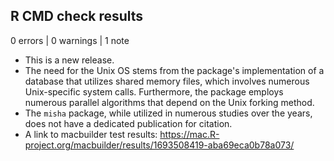 ## R CMD check results

0 errors | 0 warnings | 1 note

* This is a new release.
* The need for the Unix OS stems from the package's implementation of a database that utilizes shared memory files, which involves numerous Unix-specific system calls. Furthermore, the package employs numerous parallel algorithms that depend on the Unix forking method.
* The `misha` package, while utilized in numerous studies over the years, does not have a dedicated publication for citation.
* A link to macbuilder test results: https://mac.R-project.org/macbuilder/results/1693508419-aba69eca0b78a073/

